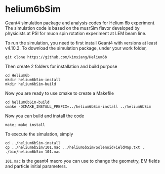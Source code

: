 # helium6bSim

Geant4 simulation package and analysis codes for Helium 6b experiment. The simulation code is based on the musrSim
flavor developed by physicists at PSI for muon spin rotation experiment at LEM beam line.

To run the simulation, you need to first install Geant4 with versions at least v4.10.2. To download the simulation package, under your work folder, 

```
git clone https://github.com/kimsiang/Helium6b
```

Then create 2 folders for installation and build purpose

```
cd Helium6b
mkdir helium6bSim-install
mkdir helium6bSim-build
```

Now you are ready to use cmake to create a Makefile

```
cd helium6bSim-build
cmake -DCMAKE_INSTALL_PREFIX=../helium6bSim-install ../helium6bSim
```

Now you can build and install the code

```
make; make install
```

To execute the simulation, simply

```
cd ../helium6bSim-install
cp ../helium6bSim/101.mac ../helium6bSim/SolenoidFieldMap.txt .
./bin/helium6bSim 101.mac
```

`101.mac` is the geant4 macro you can use to change the geometry, EM fields and particle initial parameters.
